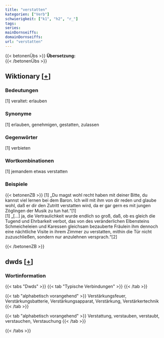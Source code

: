 ```yaml
---
title: "verstatten"
kategorien: ["Verb"]
schwierigkeit: ["k1", "h2", "r_"]
tags:
series:
mainDornseiffs:
domainDornseiffs:
url: "verstatten"
---
```


{{< betonenÜbs >}}
**Übersetzung:**  
{{< /betonenÜbs >}}

## Wiktionary [[+](https://de.wiktionary.org/wiki/verstatten)]

### Bedeutungen
[1] veraltet: erlauben  

### Synonyme
[1] erlauben, genehmigen, gestatten, zulassen  

### Gegenwörter
[1] verbieten  

### Wortkombinationen
[1] jemandem etwas verstatten  

### Beispiele
{{< betonenZB >}}
[1] „Du magst wohl recht haben mit deiner Bitte, du kannst viel lernen bei dem Baron. Ich will mit ihm von dir reden und glaube wohl, daß er dir den Zutritt verstatten wird, da er gar gern es mit jungen Zöglingen der Musik zu tun hat.“[1]  
[1] „[…] ja, die Vertraulichkeit wurde endlich so groß, daß, ob es gleich die Tugend und Ehrbarkeit verbot, das von des veränderlichen Elbensteins Schmeicheleien und Karessen gleichsam bezauberte Fräulein ihm dennoch eine nächtliche Visite in ihrem Zimmer zu verstatten, mithin die Tür nicht zuzuschließen, sondern nur anzulehnen versprach.“[2]  

{{< /betonenZB >}}


## dwds [[+](https://www.dwds.de/wb/verstatten)]

### Wortinformation
{{< tabs "Dwds" >}}
{{< tab "Typische Verbindungen" >}}
{{< /tab >}}

{{< tab "alphabetisch vorangehend" >}}
Verstärkungsfeuer, Verstärkungsbatterie, Verstärkungsapparat, Verstärkung, Verstärkertechnik
{{< /tab >}}

{{< tab "alphabetisch vorangehend" >}}
Verstattung, verstauben, verstaubt, verstauchen, Verstauchung
{{< /tab >}}

{{< /tabs >}}

